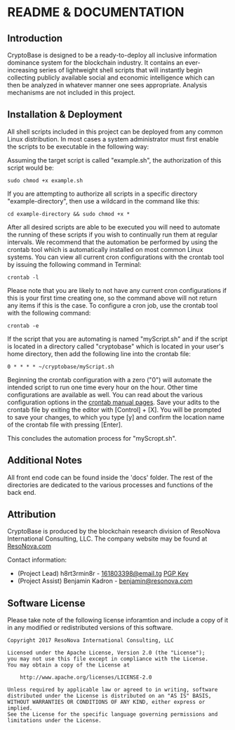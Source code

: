 # README & DOCUMENTATION

## Introduction

CryptoBase is designed to be a ready-to-deploy all inclusive information dominance system for the blockchain industry. It contains an ever-increasing series of lightweight shell scripts that will instantly begin collecting publicly available social and economic intelligence which can then be analyzed in whatever manner one sees appropriate. Analysis mechanisms are not included in this project. 

## Installation & Deployment

All shell scripts included in this project can be deployed from any common Linux distribution. In most cases a system administrator must first enable the scripts to be executable in the following way:

Assuming the target script is called "example.sh", the authorization of this script would be:
```
sudo chmod +x example.sh
```
If you are attempting to authorize all scripts in a specific directory "example-directory", then use a wildcard in the command like this: 
```
cd example-directory && sudo chmod +x *
```
After all desired scripts are able to be executed you will need to automate the running of these scripts if you wish to continually run them at regular intervals. We recommend that the automation be performed by using the crontab tool which is automatically installed on most common Linux systems. You can view all current cron configurations with the crontab tool by issuing the following command in Terminal:
```
crontab -l
```
Please note that you are likely to not have any current cron configurations if this is your first time creating one, so the command above will not return any items if this is the case. To configure a cron job, use the crontab tool with the following command:
```
crontab -e
```
If the script that you are automating is named "myScript.sh" and if the script is located in a directory called "cryptobase" which is located in your user's home directory, then add the following line into the crontab file:
```
0 * * * * ~/cryptobase/myScript.sh
```
Beginning the crontab configuration with a zero ("0") will automate the intended script to run one time every hour on the hour. Other time configurations are available as well. You can read about the various configuration options in the [crontab manual pages](http://man7.org/linux/man-pages/man5/crontab.5.html). Save your adits to the crontab file by exiting the editor with [Control] + [X]. You will be prompted to save your changes, to which you type [y] and confirm the location name of the crontab file with pressing [Enter]. 

This concludes the automation process for "myScropt.sh".


## Additional Notes

All front end code can be found inside the 'docs' folder. The rest of the directories are dedicated to the various processes and functions of the back end. 

## Attribution

CryptoBase is produced by the blockchain research division of ResoNova International Consulting, LLC. The company website may be found at [ResoNova.com](https://resonova.com)

Contact information: 
- (Project Lead) h8rt3rmin8r - [161803398@email.tg](mailto:161803398@email.tg) [PGP Key](https://h8rt3rmin8r.com)
- (Project Assist) Benjamin Kadron - [benjamin@resonova.com](mailto:benjamin@resonova.com)

## Software License

Please take note of the following license inforamtion and include a copy of it in any modified or redistributed versions of this software.

```
Copyright 2017 ResoNova International Consulting, LLC

Licensed under the Apache License, Version 2.0 (the "License");
you may not use this file except in compliance with the License.
You may obtain a copy of the License at

    http://www.apache.org/licenses/LICENSE-2.0

Unless required by applicable law or agreed to in writing, software
distributed under the License is distributed on an "AS IS" BASIS,
WITHOUT WARRANTIES OR CONDITIONS OF ANY KIND, either express or implied.
See the License for the specific language governing permissions and
limitations under the License.
```
